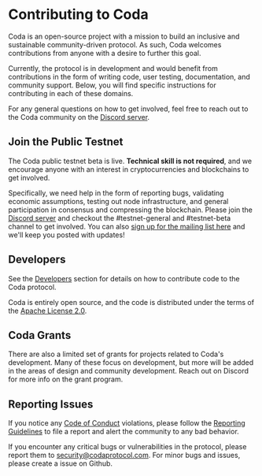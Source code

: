 # Contributing to Coda

Coda is an open-source project with a mission to build an inclusive and sustainable community-driven protocol. As such, Coda welcomes contributions from anyone with a desire to further this goal.

Currently, the protocol is in development and would benefit from contributions in the form of writing code, user testing, documentation, and community support. Below, you will find specific instructions for contributing in each of these domains.

For any general questions on how to get involved, feel free to reach out to the Coda community on the [Discord server](https://bit.ly/CodaDiscord).

## Join the Public Testnet

The Coda public testnet beta is live. **Technical skill is not required**, and we encourage anyone with an interest in cryptocurrencies and blockchains to get involved. 

Specifically, we need help in the form of reporting bugs, validating economic assumptions, testing out node infrastructure, and general participation in consensus and compressing the blockchain. Please join the [Discord server](https://bit.ly/CodaDiscord) and checkout the #testnet-general and #testnet-beta channel to get involved. You can also [sign up for the mailing list here](http://bit.ly/TestnetForm) and we'll keep you posted with updates!

## Developers

See the [Developers](../developers/) section for details on how to contribute code to the Coda protocol.

Coda is entirely open source, and the code is distributed under the terms of the [Apache License 2.0](https://github.com/CodaProtocol/coda/blob/master/LICENSE).

## Coda Grants

There are also a limited set of grants for projects related to Coda's development.  Many of these focus on development, but more will be added in the areas of design and community development. Reach out on Discord for more info on the grant program.

## Reporting Issues

If you notice any [Code of Conduct](../code-of-conduct) violations, please follow the [Reporting Guidelines](../reporting-guidelines) to file a report and alert the community to any bad behavior.

If you encounter any critical bugs or vulnerabilities in the protocol, please report them to security@codaprotocol.com. For minor bugs and issues, please create a issue on Github.
